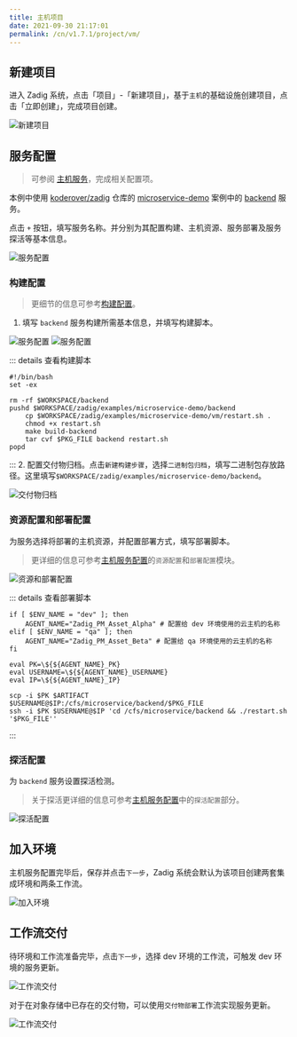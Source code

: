 ```yaml
---
title: 主机项目
date: 2021-09-30 21:17:01
permalink: /cn/v1.7.1/project/vm/
---
```


## 新建项目
进入 Zadig 系统，点击「项目」-「新建项目」，基于`主机`的基础设施创建项目，点击「立即创建」，完成项目创建。

![新建项目](../_images/vm_onboarding_1.png)

## 服务配置
> 可参阅 [主机服务](/v1.7.1/project/service/#主机服务)，完成相关配置项。

本例中使用 [koderover/zadig](https://github.com/koderover/zadig) 仓库的 [microservice-demo](https://github.com/koderover/zadig/tree/main/examples/microservice-demo) 案例中的 [backend](https://github.com/koderover/zadig/tree/main/examples/microservice-demo/backend) 服务。

点击 `+` 按钮，填写服务名称。并分别为其配置构建、主机资源、服务部署及服务探活等基本信息。

![服务配置](../_images/vm_onboarding_2.png)

### 构建配置

> 更细节的信息可参考[构建配置](/v1.7.1/project/build/)。

1. 填写 `backend` 服务构建所需基本信息，并填写构建脚本。

![服务配置](../_images/vm_onboarding_build_config_1.png)
![服务配置](../_images/vm_onboarding_build_config_2.png)

::: details 查看构建脚本
```shell
#!/bin/bash
set -ex

rm -rf $WORKSPACE/backend
pushd $WORKSPACE/zadig/examples/microservice-demo/backend
    cp $WORKSPACE/zadig/examples/microservice-demo/vm/restart.sh .
    chmod +x restart.sh
    make build-backend
    tar cvf $PKG_FILE backend restart.sh
popd
```
:::
2. 配置交付物归档。点击`新建构建步骤`，选择`二进制包归档`，填写二进制包存放路径。这里填写`$WORKSPACE/zadig/examples/microservice-demo/backend`。

![交付物归档](../_images/vm_onboarding_build_config_3.png)

### 资源配置和部署配置

为服务选择将部署的主机资源，并配置部署方式，填写部署脚本。
> 更详细的信息可参考[主机服务配置](/v1.7.1/project/service/#新增服务-3)的`资源配置`和`部署配置`模块。

![资源和部署配置](../_images/vm_onboarding_resource_and_deploy_config.png)

::: details 查看部署脚本
```shell
if [ $ENV_NAME = "dev" ]; then
    AGENT_NAME="Zadig_PM_Asset_Alpha" # 配置给 dev 环境使用的云主机的名称
elif [ $ENV_NAME = "qa" ]; then
    AGENT_NAME="Zadig_PM_Asset_Beta" # 配置给 qa 环境使用的云主机的名称
fi

eval PK=\${${AGENT_NAME}_PK}
eval USERNAME=\${${AGENT_NAME}_USERNAME}
eval IP=\${${AGENT_NAME}_IP}

scp -i $PK $ARTIFACT  $USERNAME@$IP:/cfs/microservice/backend/$PKG_FILE
ssh -i $PK $USERNAME@$IP 'cd /cfs/microservice/backend && ./restart.sh '$PKG_FILE''
```
:::

### 探活配置
为 `backend` 服务设置探活检测。
> 关于探活更详细的信息可参考[主机服务配置](/v1.7.1/project/service/#新增服务-3)中的`探活配置`部分。

![探活配置](../_images/vm_onboarding_test_alive.png)

## 加入环境

主机服务配置完毕后，保存并点击`下一步`，Zadig 系统会默认为该项目创建两套集成环境和两条工作流。

![加入环境](../_images/vm_onboarding_3.png)

## 工作流交付

待环境和工作流准备完毕，点击`下一步`，选择 dev 环境的工作流，可触发 dev 环境的服务更新。

![工作流交付](../_images/vm_onboarding_4.png)

对于在对象存储中已存在的交付物，可以使用`交付物部署`工作流实现服务更新。

![工作流交付](../_images/vm_onboarding_5.png)